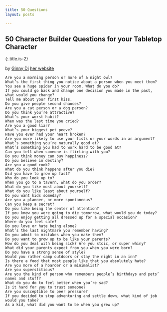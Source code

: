 ```yaml
---
title: 50 Questions
layout: posts

---
```


## 50 Character Builder Questions for your Tabletop Character
{:.title.is-2} 

by [Ginny Di](http://youtube.com/ginnydi) [her website](https://www.ginnydi.com/)

    Are you a morning person or more of a night owl?
    What’s the first thing you notice about a person when you meet them?
    You see a huge spider in your room. What do you do?
    If you could go back and change one decision you made in the past, what would you change?
    Tell me about your first kiss.
    Do you give people second chances?
    Are you a cat person or a dog person?
    Do you think you’re attractive?
    What’s your worst habit?
    When was the last time you cried?
    Are you a good liar?
    What’s your biggest pet peeve?
    Have you ever had your heart broken?
    Are you more likely to use your fists or your words in an argument?
    What’s something you’re naturally good at?
    What’s something you had to work hard to be good at?
    Can you tell when someone is flirting with you?
    Do you think money can buy happiness?
    Do you believe in destiny?
    Are you a good cook?
    What do you think happens after you die?
    Did you have to grow up fast?
    Who do you look up to?
    When you go to a tavern, what do you order?
    What do you like most about yourself?
    What do you like least about yourself?
    Do you want kids someday?
    Are you a planner, or more spontaneous?
    Can you keep a secret?
    Do you like being the center of attention?
    If you knew you were going to die tomorrow, what would you do today?
    Do you enjoy getting all dressed up for a special occasion?
    Where do you feel safe?
    Do you love or hate being alone?
    What’s the last nightmare you remember having?
    Do you admit to mistakes when you make them?
    Do you want to grow up to be like your parents?
    How do you deal with being sick? Are you stoic, or super whiny?
    What did your parents expect from you when you were born?
    Do you have a strong sense of style?
    Would you rather camp outdoors or stay the night in an inn?
    Is there a food that most people like that you absolutely hate?
    Are you more of a hoarder or a minimalist?
    Are you superstitious?
    Are you the kind of person who remembers people’s birthdays and pets’ names and stuff?
    What do you do to feel better when you’re sad?
    Is it hard for you to trust someone?
    Are you susceptible to peer pressure?
    If you decided to stop adventuring and settle down, what kind of job would you take?
    As a kid, what did you want to be when you grew up?